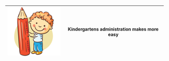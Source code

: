 ![GitHub Logo](/images/logo.png)| Kindergartens administration makes more easy 
--------------------------------|---------------------------------------------